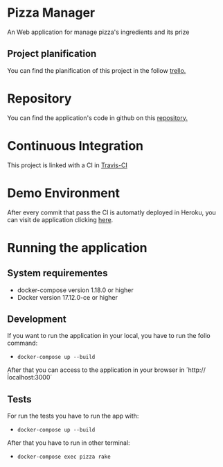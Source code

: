 # Pizza Manager

An Web application for manage pizza's ingredients and its prize

## Project planification

You can find the planification of this project in the follow [trello.](https://trello.com/b/XP0VRpMB/pizza-manager)

# Repository

You can find the application's code in github on this [repository.](https://github.com/zerolive/pizza_manager)

# Continuous Integration

This project is linked with a CI in [Travis-CI](https://travis-ci.org/zerolive/pizza_manager)

# Demo Environment

After every commit that pass the CI is automatly deployed in Heroku, you can visit de application clicking [here](https://pizza-manager.herokuapp.com/).

# Running the application

## System requirementes

- docker-compose version 1.18.0 or higher
- Docker version 17.12.0-ce or higher

## Development

If you want to run the application in your local, you have to run the follo command:

- `docker-compose up --build`

After that you can access to the application in your browser in ´http://ĺocalhost:3000´

## Tests

For run the tests you have to run the app with:

- `docker-compose up --build`

After that you have to run in other terminal:

- `docker-compose exec pizza rake`
